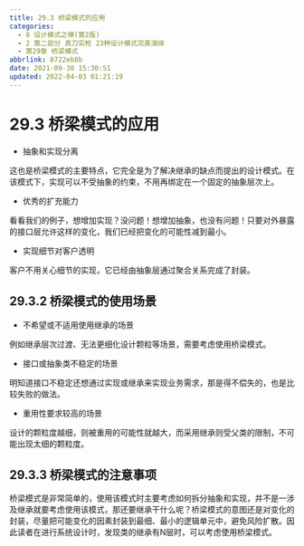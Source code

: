 ```yaml
---
title: 29.3 桥梁模式的应用
categories: 
  - 8 设计模式之禅(第2版)
  - 2 第二部分 真刀实枪 23种设计模式完美演绎
  - 第29章 桥梁模式
abbrlink: 8722eb8b
date: 2021-09-30 15:30:51
updated: 2022-04-03 01:21:19
---
```

# 29.3 桥梁模式的应用
- 抽象和实现分离

这也是桥梁模式的主要特点，它完全是为了解决继承的缺点而提出的设计模式。在该模式下，实现可以不受抽象的约束，不用再绑定在一个固定的抽象层次上。
- 优秀的扩充能力

看看我们的例子，想增加实现？没问题！想增加抽象，也没有问题！只要对外暴露的接口层允许这样的变化，我们已经把变化的可能性减到最小。
- 实现细节对客户透明

客户不用关心细节的实现，它已经由抽象层通过聚合关系完成了封装。

## 29.3.2 桥梁模式的使用场景
- 不希望或不适用使用继承的场景

例如继承层次过渡、无法更细化设计颗粒等场景，需要考虑使用桥梁模式。
- 接口或抽象类不稳定的场景

明知道接口不稳定还想通过实现或继承来实现业务需求，那是得不偿失的，也是比较失败的做法。
- 重用性要求较高的场景

设计的颗粒度越细，则被重用的可能性就越大，而采用继承则受父类的限制，不可能出现太细的颗粒度。

## 29.3.3 桥梁模式的注意事项
桥梁模式是非常简单的，使用该模式时主要考虑如何拆分抽象和实现，并不是一涉及继承就要考虑使用该模式，那还要继承干什么呢？桥梁模式的意图还是对变化的封装，尽量把可能变化的因素封装到最细、最小的逻辑单元中，避免风险扩散。因此读者在进行系统设计时，发现类的继承有N层时，可以考虑使用桥梁模式。

